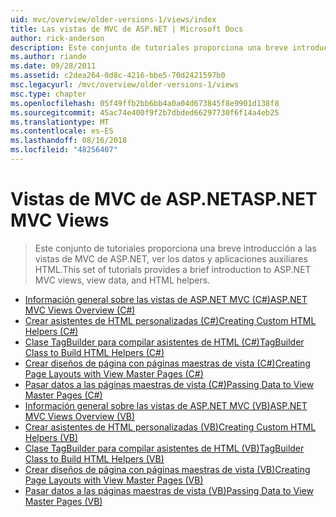 ```yaml
---
uid: mvc/overview/older-versions-1/views/index
title: Las vistas de MVC de ASP.NET | Microsoft Docs
author: rick-anderson
description: Este conjunto de tutoriales proporciona una breve introducción a las vistas de MVC de ASP.NET, ver los datos y aplicaciones auxiliares HTML.
ms.author: riande
ms.date: 09/28/2011
ms.assetid: c2dea264-0d8c-4216-bbe5-70d2421597b0
msc.legacyurl: /mvc/overview/older-versions-1/views
msc.type: chapter
ms.openlocfilehash: 05f49ffb2bb6bb4a0a04d673845f8e9901d138f8
ms.sourcegitcommit: 45ac74e400f9f2b7dbded66297730f6f14a4eb25
ms.translationtype: MT
ms.contentlocale: es-ES
ms.lasthandoff: 08/16/2018
ms.locfileid: "48256407"
---
```

<a name="aspnet-mvc-views"></a><span data-ttu-id="1d9a1-103">Vistas de MVC de ASP.NET</span><span class="sxs-lookup"><span data-stu-id="1d9a1-103">ASP.NET MVC Views</span></span>
====================
> <span data-ttu-id="1d9a1-104">Este conjunto de tutoriales proporciona una breve introducción a las vistas de MVC de ASP.NET, ver los datos y aplicaciones auxiliares HTML.</span><span class="sxs-lookup"><span data-stu-id="1d9a1-104">This set of tutorials provides a brief introduction to ASP.NET MVC views, view data, and HTML helpers.</span></span>


- [<span data-ttu-id="1d9a1-105">Información general sobre las vistas de ASP.NET MVC (C#)</span><span class="sxs-lookup"><span data-stu-id="1d9a1-105">ASP.NET MVC Views Overview (C#)</span></span>](asp-net-mvc-views-overview-cs.md)
- [<span data-ttu-id="1d9a1-106">Crear asistentes de HTML personalizadas (C#)</span><span class="sxs-lookup"><span data-stu-id="1d9a1-106">Creating Custom HTML Helpers (C#)</span></span>](creating-custom-html-helpers-cs.md)
- [<span data-ttu-id="1d9a1-107">Clase TagBuilder para compilar asistentes de HTML (C#)</span><span class="sxs-lookup"><span data-stu-id="1d9a1-107">TagBuilder Class to Build HTML Helpers (C#)</span></span>](using-the-tagbuilder-class-to-build-html-helpers-cs.md)
- [<span data-ttu-id="1d9a1-108">Crear diseños de página con páginas maestras de vista (C#)</span><span class="sxs-lookup"><span data-stu-id="1d9a1-108">Creating Page Layouts with View Master Pages (C#)</span></span>](creating-page-layouts-with-view-master-pages-cs.md)
- [<span data-ttu-id="1d9a1-109">Pasar datos a las páginas maestras de vista (C#)</span><span class="sxs-lookup"><span data-stu-id="1d9a1-109">Passing Data to View Master Pages (C#)</span></span>](passing-data-to-view-master-pages-cs.md)
- [<span data-ttu-id="1d9a1-110">Información general sobre las vistas de ASP.NET MVC (VB)</span><span class="sxs-lookup"><span data-stu-id="1d9a1-110">ASP.NET MVC Views Overview (VB)</span></span>](asp-net-mvc-views-overview-vb.md)
- [<span data-ttu-id="1d9a1-111">Crear asistentes de HTML personalizadas (VB)</span><span class="sxs-lookup"><span data-stu-id="1d9a1-111">Creating Custom HTML Helpers (VB)</span></span>](creating-custom-html-helpers-vb.md)
- [<span data-ttu-id="1d9a1-112">Clase TagBuilder para compilar asistentes de HTML (VB)</span><span class="sxs-lookup"><span data-stu-id="1d9a1-112">TagBuilder Class to Build HTML Helpers (VB)</span></span>](using-the-tagbuilder-class-to-build-html-helpers-vb.md)
- [<span data-ttu-id="1d9a1-113">Crear diseños de página con páginas maestras de vista (VB)</span><span class="sxs-lookup"><span data-stu-id="1d9a1-113">Creating Page Layouts with View Master Pages (VB)</span></span>](creating-page-layouts-with-view-master-pages-vb.md)
- [<span data-ttu-id="1d9a1-114">Pasar datos a las páginas maestras de vista (VB)</span><span class="sxs-lookup"><span data-stu-id="1d9a1-114">Passing Data to View Master Pages (VB)</span></span>](passing-data-to-view-master-pages-vb.md)
